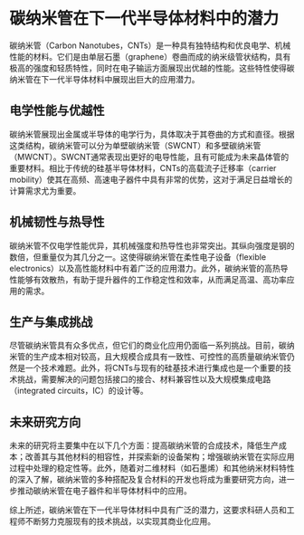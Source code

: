 # 碳纳米管在下一代半导体材料中的潜力

碳纳米管（Carbon Nanotubes，CNTs）是一种具有独特结构和优良电学、机械性能的材料。它们是由单层石墨（graphene）卷曲而成的纳米级管状结构，具有极高的强度和轻质特性，同时在电子输运方面展现出优越的性能。这些特性使得碳纳米管在下一代半导体材料中展现出巨大的应用潜力。

## 电学性能与优越性

碳纳米管展现出金属或半导体的电学行为，具体取决于其卷曲的方式和直径。根据这类结构，碳纳米管可以分为单壁碳纳米管（SWCNT）和多壁碳纳米管（MWCNT）。SWCNT通常表现出更好的电导性能，且有可能成为未来晶体管的重要材料。相比于传统的硅基半导体材料，CNTs的高载流子迁移率（carrier mobility）使其在高频、高速电子器件中具有非常的优势，这对于满足日益增长的计算需求尤为重要。

## 机械韧性与热导性

碳纳米管不仅电学性能优异，其机械强度和热导性也非常突出。其纵向强度是钢的数倍，但重量仅为其几分之一。这使得碳纳米管在柔性电子设备（flexible electronics）以及高性能材料中有着广泛的应用潜力。此外，碳纳米管的高热导性能够有效散热，有助于提升器件的工作稳定性和效率，从而满足高温、高功率应用的需求。

## 生产与集成挑战

尽管碳纳米管具有众多优点，但它们的商业化应用仍面临一系列挑战。目前，碳纳米管的生产成本相对较高，且大规模合成具有一致性、可控性的高质量碳纳米管仍然是一个技术难题。此外，将CNTs与现有的硅基技术进行集成也是一个重要的技术挑战，需要解决的问题包括接口的接合、材料兼容性以及大规模集成电路（integrated circuits，IC）的设计等。

## 未来研究方向

未来的研究将主要集中在以下几个方面：提高碳纳米管的合成技术，降低生产成本；改善其与其他材料的相容性，并探索新的设备架构；增强碳纳米管在实际应用过程中处理的稳定性等。此外，随着对二维材料（如石墨烯）和其他纳米材料特性的深入了解，碳纳米管的多种搭配及复合材料的开发也将成为重要研究方向，进一步推动碳纳米管在电子器件和半导体材料中的应用。

综上所述，碳纳米管在下一代半导体材料中具有广泛的潜力，这要求科研人员和工程师不断努力克服现有的技术挑战，以实现其商业化应用。